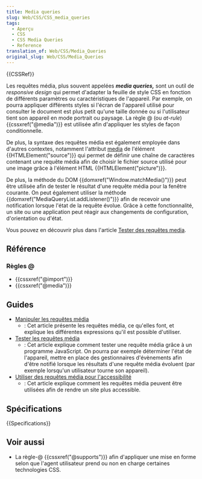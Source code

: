 ```yaml
---
title: Media queries
slug: Web/CSS/CSS_media_queries
tags:
  - Aperçu
  - CSS
  - CSS Media Queries
  - Reference
translation_of: Web/CSS/Media_Queries
original_slug: Web/CSS/Media_Queries
---
```


{{CSSRef}}

Les requêtes média, plus souvent appelées **_media queries,_** sont un outil de _responsive design_ qui permet d'adapter la feuille de style CSS en fonction de différents paramètres ou caractéristiques de l'appareil. Par exemple, on pourra appliquer différents styles si l'écran de l'appareil utilisé pour consulter le document est plus petit qu'une taille donnée ou si l'utilisateur tient son appareil en mode portrait ou paysage. La règle @ (ou _at-rule_) {{cssxref("@media")}} est utilisée afin d'appliquer les styles de façon conditionnelle.

De plus, la syntaxe des requêtes média est également employée dans d'autres contextes, notamment l'attribut [media](/fr/docs/Web/HTML/Element/source#media) de l'élément {{HTMLElement("source")}} qui permet de définir une chaîne de caractères contenant une requête média afin de choisir le fichier source utilisé pour une image grâce à l'élément HTML {{HTMLElement("picture")}}.

De plus, la méthode du DOM {{domxref("Window.matchMedia()")}} peut être utilisée afin de tester le résultat d'une requête média pour la fenêtre courante. On peut également utiliser la méthode {{domxref("MediaQueryList.addListener()")}} afin de recevoir une notification lorsque l'état de la requête évolue. Grâce à cette fonctionnalité, un site ou une application peut réagir aux changements de configuration, d'orientation ou d'état.

Vous pouvez en découvrir plus dans l'article [Tester des requêtes media](/fr/docs/Web/CSS/Requêtes_média/Tester_les_media_queries).

## Référence

### Règles @

- {{cssxref("@import")}}
- {{cssxref("@media")}}

## Guides

- [Manipuler les requêtes média](/fr/docs/Web/CSS/Media_queries)
  - : Cet article présente les requêtes média, ce qu'elles font, et explique les différentes expressions qu'il est possible d'utiliser.
- [Tester les requêtes média](/fr/docs/Web/CSS/Media_Queries/Testing_media_queries)
  - : Cet article explique comment tester une requête média grâce à un programme JavaScript. On pourra par exemple déterminer l'état de l'appareil, mettre en place des gestionnaires d'évènements afin d'être notifié lorsque les résultats d'une requête média évoluent (par exemple lorsqu'un utilisateur tourne son appareil).
- [Utiliser des requêtes média pour l'accessibilité](/fr/docs/Web/CSS/Media_Queries/Using_Media_Queries_for_Accessibility)
  - : Cet article explique comment les requêtes média peuvent être utilisées afin de rendre un site plus accessible.

## Spécifications

{{Specifications}}

## Voir aussi

- La règle-@ {{cssxref("@supports")}} afin d'appliquer une mise en forme selon que l'agent utilisateur prend ou non en charge certaines technologies CSS.
